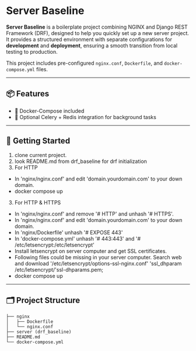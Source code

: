 # Server Baseline

**Server Baseline** is a boilerplate project combining NGINX and Django REST Framework (DRF), designed to help you quickly set up a new server project.  
It provides a structured environment with separate configurations for **development** and **deployment**, ensuring a smooth transition from local testing to production.

This project includes pre-configured `nginx.conf`, `Dockerfile`, and `docker-compose.yml` files.

---

## 📦 Features

- 🐳 Docker-Compose included
- 📧 Optional Celery + Redis integration for background tasks

---

## 📌 Getting Started

1. clone current project.
2. look README.md from drf_baseline for drf initialization
3. For HTTP
- In 'nginx/nginx.conf' and edit 'domain.yourdomain.com' to your down domain.
- docker compose up

3. For HTTP & HTTPS
- In 'nginx/nginx.conf' and remove '# HTTP' and unhash '# HTTPS'.
- In 'nginx/nginx.conf' and edit 'domain.yourdomain.com' to your down domain.
- In 'nginx/Dockerfile' unhash '# EXPOSE 443'
- In 'docker-compose.yml' unhash '# 443:443'  and '# /etc/letsencrypt:/etc/letsencrypt'
- Install letsencrypt on server computer and get SSL certificates.
- Following files could be missing in your server computer. Search web and download '/etc/letsencrypt/options-ssl-nginx.conf' 'ssl_dhparam /etc/letsencrypt/'ssl-dhparams.pem;
- docker compose up

---

## 🗂 Project Structure

```text
├── nginx
│   ├── Dockerfile
│   └── nginx.conf
├── server (drf_baseline)
├── README.md
└── docker-compose.yml
```
